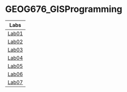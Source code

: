 # GEOG676_GISProgramming
|Labs    |   
|:------:|
|[Lab01](Lab01/README.md)|
|[Lab02](Lab02/README.md)|
|[Lab03](Lab03/README.md)|
|[Lab04](Lab04/README.md)|
|[Lab05](Lab05/README.md)|
|[Lab06](Lab06/README.md)|
|[Lab07](Lab07/README.md)|
